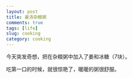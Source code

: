 ```yaml
---
layout: post
title: 姜汤杂粮粥 
comments: true
tags: [life]
slug: cooking
category: cooking
---
```


今天突发奇想，把在杂粮粥中加入了姜和冰糖（7块）。

吃第一口的时候，就很惊艳了，暖暖的粥很舒服。



